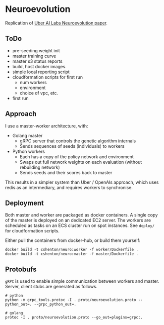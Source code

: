 # Neuroevolution

Replication of [Uber AI Labs Neuroevolution paper](https://arxiv.org/pdf/1712.06567.pdf).


## ToDo

- pre-seeding weight init
- master training curve
- master s3 status reports
- build, host docker images
- simple local reporting script
- cloudformation scripts for first run
    - num workers
    - environment
    - choice of vpc, etc.
- first run


## Approach

I use a master-worker architecture, with:

- Golang master
    - gRPC server that controls the genetic algorithm internals
    - Sends sequences of seeds (individuals) to workers
- Python workers
    - Each has a copy of the policy network and environment
    - Swaps out full network weights on each evaluation (without rebuilding network)
    - Sends seeds and their scores back to master

This results in a simpler system than Uber / OpenAIs approach, which uses redis as an intermediary,
and requires workers to synchronise.


## Deployment

Both master and worker are packaged as docker containers. A single copy of the master is deployed
on an dedicated EC2 server. The workers are scheduled as tasks on an ECS cluster run on spot
instances. See `deploy/` for cloudformation scripts.

Either pull the containers from docker-hub, or build them yourself:
```
docker build -t cshenton/neuro:worker -f worker/Dockerfile .
docker build -t cshenton/neuro:master -f master/Dockerfile .
```


## Protobufs

`gRPC` is used to enable simple communication between workers and master. Server, client stubs
are generated as follows.

```
# python
python -m grpc_tools.protoc -I . proto/neuroevolution.proto --python_out=. --grpc_python_out=.

# golang
protoc -I . proto/neuroevolution.proto --go_out=plugins=grpc:.
```
